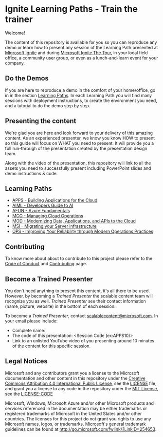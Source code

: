 # Ignite Learning Paths - Train the trainer

Welcome!

The content of this repository is available for you so you can reproduce any demo or learn how to present any session of the Learning Path presented at [Migrosoft Ignite](https://www.microsoft.com/en-us/ignite) and during [Microsoft Ignite The Tour](https://www.microsoft.com/en-ca/ignite-the-tour/), in your local field office, a community user group, or even as a lunch-and-learn event for your company.

## Do the Demos

If you are here to reproduce a demo in the comfort of your home/office, go in in the section [Learning Paths](#learning-paths). In each Learning Path you will find many sessions with deployment instructions, to create the environment you need, and a tutorial to do the demo step by step.

## Presenting the content

We're glad you are here and look forward to your delivery of this amazing content. As an experienced presenter, we know you know HOW to present so this guide will focus on WHAT you need to present. It will provide you a full run-through of the presentation created by the presentation design team.

Along with the video of the presentation, this repository will link to all the assets you need to successfully present including PowerPoint slides and demo instructions & code.

## Learning Paths

- [APPS - Building Applications for the Cloud](https://github.com/microsoft/ignite-learning-paths-training-apps/)
- [AIML - Developers Guide to AI](https://github.com/microsoft/ignite-learning-paths-training-aiml/)
- [AFUN - Azure Fundamentals](https://github.com/microsoft/ignite-learning-paths-training-afun/)
- [MCO - Managing Cloud Operations](https://github.com/microsoft/ignite-learning-paths-training-mco/)
- [MOD - Modernizing Data, Applications, and APIs to the Cloud](https://github.com/microsoft/ignite-learning-paths-training-mod/)
- [MSI - Migrating your Server Infrastructure](https://github.com/microsoft/ignite-learning-paths-training-msi/)
- [OPS - Improving Your Reliability through Modern Operations Practices](https://github.com/microsoft/ignite-learning-paths-training-ops/)



## Contributing

To know more about about to contribute to this project please refer to the [Code of Conduct](CODE_OF_CONDUCT.md) and [Contributing](CONTRIBUTING.md) page.


## Become a Trained Presenter

You don't need anything to present this content, it's all there to be used. However, by becoming a *Trained Presenter* the scalable content team will recognize you as well. *Trained Presenter* see their contact information (name, picture, website) in the bottom of each session.  
 
To become a *Trained Presenter*, contact [scalablecontent@microsoft.com](mailto:scalablecontent@microsoft.com). In your email please include:

- Complete name:
- The code of this presentation: \<Session Code (ex:APPS10)\>
- Link to an unlisted YouTube video of you presenting around 10 minutes of the content for this specific session.


## Legal Notices

Microsoft and any contributors grant you a license to the Microsoft documentation and other content in this repository under the [Creative Commons Attribution 4.0 International Public License](https://creativecommons.org/licenses/by/4.0/legalcode), see the [LICENSE](LICENSE) file, and grant you a license to any code in the repository under the [MIT License](https://opensource.org/licenses/MIT), see the [LICENSE-CODE](LICENSE-CODE)

Microsoft, Windows, Microsoft Azure and/or other Microsoft products and services referenced in the documentation may be either trademarks or registered trademarks of Microsoft in the United States and/or other countries. The licenses for this project do not grant you rights to use any Microsoft names, logos, or trademarks. Microsoft's general trademark guidelines can be found at http://go.microsoft.com/fwlink/?LinkID=254653.